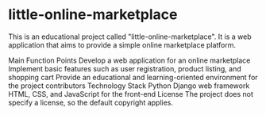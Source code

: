 # little-online-marketplace
This is an educational project called "little-online-marketplace". It is a web application that aims to provide a simple online marketplace platform.

Main Function Points
Develop a web application for an online marketplace
Implement basic features such as user registration, product listing, and shopping cart
Provide an educational and learning-oriented environment for the project contributors
Technology Stack
Python
Django web framework
HTML, CSS, and JavaScript for the front-end
License
The project does not specify a license, so the default copyright applies.

